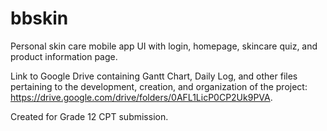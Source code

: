 # bbskin
Personal skin care mobile app UI with login, homepage, skincare quiz, and product information page. 

Link to Google Drive containing Gantt Chart, Daily Log, and other files pertaining to the development, creation, and organization of the project: https://drive.google.com/drive/folders/0AFL1LicP0CP2Uk9PVA. 

Created for Grade 12 CPT submission. 
